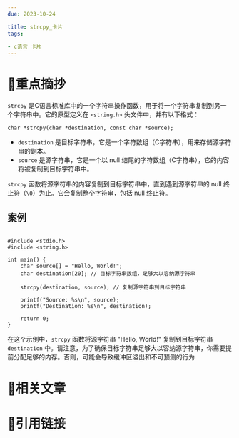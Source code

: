 ```yaml
---
due: 2023-10-24 

title: strcpy_卡片
tags:
 
- c语言 卡片
---
```

# 🍎重点摘抄

`strcpy` 是C语言标准库中的一个字符串操作函数，用于将一个字符串复制到另一个字符串中。它的原型定义在 `<string.h>` 头文件中，并有以下格式：
```
char *strcpy(char *destination, const char *source);
```
- `destination` 是目标字符串，它是一个字符数组（C字符串），用来存储源字符串的副本。
- `source` 是源字符串，它是一个以 null 结尾的字符数组（C字符串），它的内容将被复制到目标字符串中。

`strcpy` 函数将源字符串的内容复制到目标字符串中，直到遇到源字符串的 null 终止符（`\0`）为止。它会复制整个字符串，包括 null 终止符。


## 案例
```

#include <stdio.h>
#include <string.h>

int main() {
    char source[] = "Hello, World!";
    char destination[20]; // 目标字符串数组，足够大以容纳源字符串

    strcpy(destination, source); // 复制源字符串到目标字符串

    printf("Source: %s\n", source);
    printf("Destination: %s\n", destination);

    return 0;
}
```

在这个示例中，`strcpy` 函数将源字符串 "Hello, World!" 复制到目标字符串 `destination` 中。请注意，为了确保目标字符串足够大以容纳源字符串，你需要提前分配足够的内存。否则，可能会导致缓冲区溢出和不可预测的行为
# 📒相关文章




# 🍏引用链接

